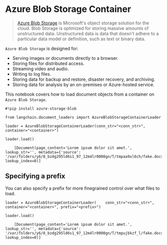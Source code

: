 Azure Blob Storage Container
============================

> [Azure Blob Storage](https://learn.microsoft.com/en-us/azure/storage/blobs/storage-blobs-introduction) is Microsoft's object storage solution for the cloud. Blob Storage is optimized for storing massive amounts of unstructured data. Unstructured data is data that doesn't adhere to a particular data model or definition, such as text or binary data.

`Azure Blob Storage` is designed for:

*   Serving images or documents directly to a browser.
*   Storing files for distributed access.
*   Streaming video and audio.
*   Writing to log files.
*   Storing data for backup and restore, disaster recovery, and archiving.
*   Storing data for analysis by an on-premises or Azure-hosted service.

This notebook covers how to load document objects from a container on `Azure Blob Storage`.

    #!pip install azure-storage-blob

    from langchain.document_loaders import AzureBlobStorageContainerLoader

    loader = AzureBlobStorageContainerLoader(conn_str="<conn_str>", container="<container>")

    loader.load()

        [Document(page_content='Lorem ipsum dolor sit amet.', lookup_str='', metadata={'source': '/var/folders/y6/8_bzdg295ld6s1_97_12m4lr0000gn/T/tmpaa9xl6ch/fake.docx'}, lookup_index=0)]

Specifying a prefix[​](#specifying-a-prefix "Direct link to Specifying a prefix")
---------------------------------------------------------------------------------

You can also specify a prefix for more finegrained control over what files to load.

    loader = AzureBlobStorageContainerLoader(    conn_str="<conn_str>", container="<container>", prefix="<prefix>")

    loader.load()

        [Document(page_content='Lorem ipsum dolor sit amet.', lookup_str='', metadata={'source': '/var/folders/y6/8_bzdg295ld6s1_97_12m4lr0000gn/T/tmpujbkzf_l/fake.docx'}, lookup_index=0)]
